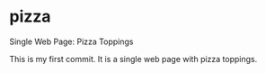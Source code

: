 # pizza
Single Web Page: Pizza Toppings

This is my first commit. It is a single web page with pizza toppings.
